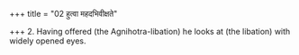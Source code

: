 +++
title = "02 हुत्वा महदभिवीक्षते"

+++
2. Having offered (the Agnihotra-libation) he looks at (the libation) with widely opened eyes.
